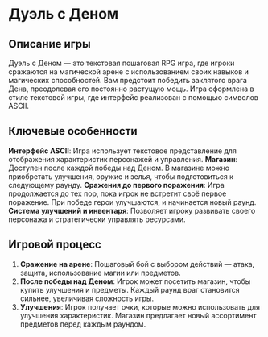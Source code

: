 # Дуэль с Деном

## Описание игры

Дуэль с Деном — это текстовая пошаговая RPG игра, где игроки сражаются на магической арене с использованием своих навыков и магических способностей. Вам предстоит победить заклятого врага Дена, преодолевая его постоянно растущую мощь. Игра оформлена в стиле текстовой игры, где интерфейс реализован с помощью символов ASCII.

## Ключевые особенности

**Интерфейс ASCII**: Игра использует текстовое представление для отображения характеристик персонажей и управления.
**Магазин**: Доступен после каждой победы над Деном. В магазине можно приобретать улучшения, оружие и зелья, чтобы подготовиться к следующему раунду.
**Сражения до первого поражения**: Игра продолжается до тех пор, пока игрок не встретит своё первое поражение. При победе герои улучшаются, и начинается новый раунд.
**Система улучшений и инвентаря**: Позволяет игроку развивать своего персонажа и стратегически управлять ресурсами.

## Игровой процесс

1. **Сражение на арене**: 
Пошаговый бой с выбором действий — атака, защита, использование магии или предметов.
2. **После победы над Деном**:
Игрок может посетить магазин, чтобы купить улучшения и предметы.
Каждый раунд враг становится сильнее, увеличивая сложность игры.
3. **Улучшения**:
Игрок получает очки, которые можно использовать для улучшения характеристик.
Магазин предлагает новый ассортимент предметов перед каждым раундом.


